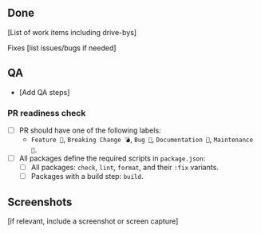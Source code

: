 ## Done

[List of work items including drive-bys]

Fixes [list issues/bugs if needed]

## QA

- [Add QA steps]

### PR readiness check

- [ ] PR should have one of the following labels:
  - `Feature 🎁`, `Breaking Change 💣`, `Bug 🐛`, `Documentation 📝`, `Maintenance 🔨`.
- [ ] All packages define the required scripts in `package.json`:
  - [ ] All packages: `check`, `lint`, `format`, and their `:fix` variants.
  - [ ] Packages with a build step: `build`.

## Screenshots

[if relevant, include a screenshot or screen capture]
